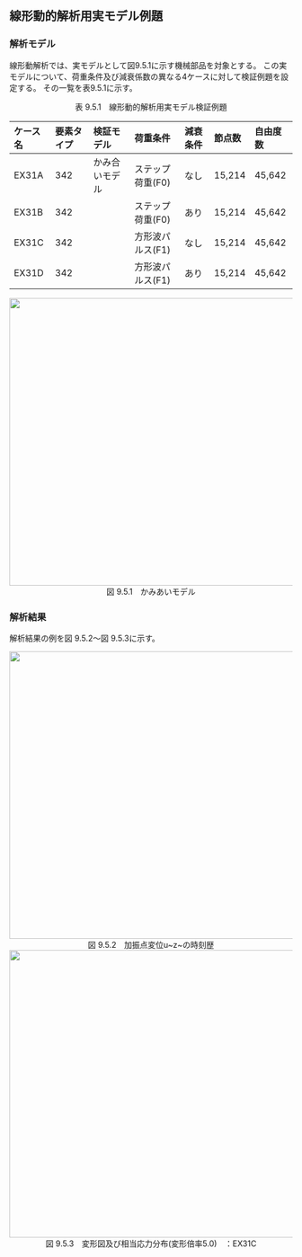 ## 線形動的解析用実モデル例題

### 解析モデル

線形動解析では、実モデルとして図9.5.1に示す機械部品を対象とする。
この実モデルについて、荷重条件及び減衰係数の異なる4ケースに対して検証例題を設定する。
その一覧を表9.5.1に示す。

<div style="text-align: center;">
表 9.5.1　線形動的解析用実モデル検証例題
</div>

| ケース名 | 要素タイプ | 検証モデル     | 荷重条件         | 減衰条件 | 節点数 | 自由度数 |
|:--|:--|:--|:--|:--|:--|:--|
| EX31A    | 342        | かみ合いモデル | ステップ荷重(F0) | なし     | 15,214 | 45,642 |
| EX31B    | 342        |                | ステップ荷重(F0) | あり     | 15,214 | 45,642 |
| EX31C    | 342        |                | 方形波パルス(F1) | なし     | 15,214 | 45,642 |
| EX31D    | 342        |                | 方形波パルス(F1) | あり     | 15,214 | 45,642 |

<div style="text-align: center;">
<img src="../media/image05_01.png" width="512px"><br>
図 9.5.1　かみあいモデル
</div>

### 解析結果

解析結果の例を図 9.5.2～図 9.5.3に示す。

<div style="text-align: center;">
<img src="../media/image05_02.png" width="512px"><br>
図 9.5.2　加振点変位u~z~の時刻歴
</div>

<div style="text-align: center;">
<img src="../media/image05_03.png" width="512px"><br>
図 9.5.3　変形図及び相当応力分布(変形倍率5.0)　：EX31C
</div>
